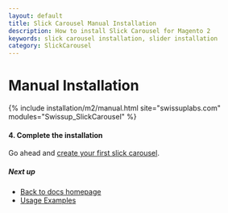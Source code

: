 ```yaml
---
layout: default
title: Slick Carousel Manual Installation
description: How to install Slick Carousel for Magento 2
keywords: slick carousel installation, slider installation
category: SlickCarousel
---
```


# Manual Installation

{% include installation/m2/manual.html site="swissuplabs.com" modules="Swissup_SlickCarousel" %}

#### 4. Complete the installation

Go ahead and [create your first slick carousel](../usage/#basic-usage).

##### Next up

- [Back to docs homepage](../)
- [Usage Examples](../usage/)